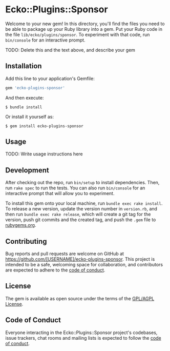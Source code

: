 # Ecko::Plugins::Sponsor

Welcome to your new gem! In this directory, you'll find the files you need to be able to package up your Ruby library into a gem. Put your Ruby code in the file `lib/ecko/plugins/sponsor`. To experiment with that code, run `bin/console` for an interactive prompt.

TODO: Delete this and the text above, and describe your gem

## Installation

Add this line to your application's Gemfile:

```ruby
gem 'ecko-plugins-sponsor'
```

And then execute:

    $ bundle install

Or install it yourself as:

    $ gem install ecko-plugins-sponsor

## Usage

TODO: Write usage instructions here

## Development

After checking out the repo, run `bin/setup` to install dependencies. Then, run `rake spec` to run the tests. You can also run `bin/console` for an interactive prompt that will allow you to experiment.

To install this gem onto your local machine, run `bundle exec rake install`. To release a new version, update the version number in `version.rb`, and then run `bundle exec rake release`, which will create a git tag for the version, push git commits and the created tag, and push the `.gem` file to [rubygems.org](https://rubygems.org).

## Contributing

Bug reports and pull requests are welcome on GitHub at https://github.com/[USERNAME]/ecko-plugins-sponsor. This project is intended to be a safe, welcoming space for collaboration, and contributors are expected to adhere to the [code of conduct](https://github.com/[USERNAME]/ecko-plugins-sponsor/blob/master/CODE_OF_CONDUCT.md).

## License

The gem is available as open source under the terms of the [GPL/AGPL License](https://opensource.org/licenses/GPL/AGPL).

## Code of Conduct

Everyone interacting in the Ecko::Plugins::Sponsor project's codebases, issue trackers, chat rooms and mailing lists is expected to follow the [code of conduct](https://github.com/[USERNAME]/ecko-plugins-sponsor/blob/master/CODE_OF_CONDUCT.md).
